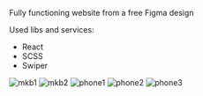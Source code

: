 Fully functioning website from a free Figma design

Used libs and services: 
- React
- SCSS 
- Swiper

![mkb1](https://user-images.githubusercontent.com/115811638/216775368-a75929bf-a527-49a7-8da4-b748937a7b49.png)
![mkb2](https://user-images.githubusercontent.com/115811638/216775332-d02a7bb9-b0f7-4a32-aea1-41e712109fe7.png)
![phone1](https://user-images.githubusercontent.com/115811638/216775345-79235082-a561-498d-bb6b-bfc08ccb6f42.png)
![phone2](https://user-images.githubusercontent.com/115811638/216775348-059a2845-1be3-4f9e-84e5-066d4556c74d.png)
![phone3](https://user-images.githubusercontent.com/115811638/216775353-1a34eebf-feed-4701-815c-010f99d15231.png)
